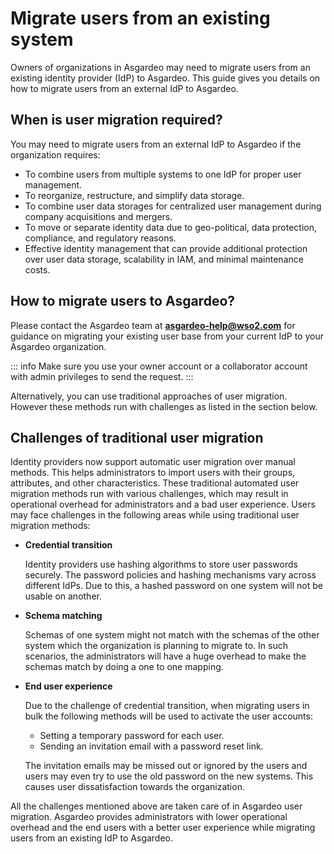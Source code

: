 # Migrate users from an existing system

Owners of organizations in Asgardeo may need to migrate users from an existing identity provider (IdP) to Asgardeo. This guide gives you details on how to migrate users from an external IdP to Asgardeo.

## When is user migration required?

You may need to migrate users from an external IdP to Asgardeo if the organization requires:

* To combine users from multiple systems to one IdP for proper user management.
* To reorganize, restructure, and simplify data storage.
* To combine user data storages for centralized user management during company acquisitions and mergers.
* To move or separate identity data due to geo-political, data protection, compliance, and regulatory reasons.
* Effective identity management that can provide additional protection over user data storage, scalability in IAM, and minimal maintenance costs.

## How to migrate users to Asgardeo?

Please contact the Asgardeo team at **asgardeo-help@wso2.com** for guidance on migrating your existing user base from your current IdP to your Asgardeo organization.

::: info
Make sure you use your owner account or a collaborator account with admin privileges to send the request.
:::

Alternatively, you can use traditional approaches of user migration. However these methods run with challenges as listed in the section below.

## Challenges of traditional user migration

Identity providers now support automatic user migration over manual methods. This helps administrators to import users with their groups, attributes, and other characteristics. These traditional automated user migration methods run with various challenges, which may result in operational overhead for administrators and a bad user experience. Users may face challenges in the following areas while using traditional user migration methods: 

* **Credential transition**

    Identity providers use hashing algorithms to store user passwords securely. The password policies and hashing mechanisms vary across different IdPs. Due to this, a hashed password on one system will not be usable on another.


* **Schema matching**

    Schemas of one system might not match with the schemas of the other system which the organization is planning to migrate to. In such scenarios, the administrators will have a huge overhead to make the schemas match by doing a one to one mapping.


* **End user experience**

    Due to the challenge of credential transition, when migrating users in bulk the following methods will be used to activate the user accounts:
  * Setting a temporary password for each user.
  * Sending an invitation email with a password reset link.

  The invitation emails may be missed out or ignored by the users and users may even try to use the old password on the new systems. This causes user dissatisfaction towards the organization.

All the challenges mentioned above are taken care of in Asgardeo user migration. Asgardeo provides administrators with lower operational overhead and the end users with a better user experience while migrating users from an existing IdP to Asgardeo.
